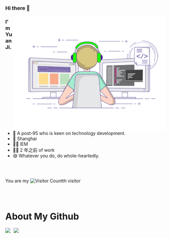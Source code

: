 <!--
### Hi there 👋

**Jyuan18/Jyuan18** is a ✨ _special_ ✨ repository because its `README.md` (this file) appears on your GitHub profile.

Here are some ideas to get you started:

- 🔭 I’m currently working on ...
- 🌱 I’m currently learning ...
- 👯 I’m looking to collaborate on ...
- 🤔 I’m looking for help with ...
- 💬 Ask me about ...
- 📫 How to reach me: ...
- 😄 Pronouns: ...
- ⚡ Fun fact: ...

<div align="left">
<img height='180' src="https://github-readme-stats.vercel.app/api/top-langs/?username=Jyuan18&hide=html,css,Jupyter+Notebook,ruby,javascript,Makefile,Less,TypeScript,Starlark,Groovy,Shell,Batchfile&layout=compact&langs_count=8&theme=cobalt" align="center" />
<img height='180' src="https://github-readme-stats.vercel.app/api?username=Jyuan18&show_icons=true&theme=cobalt" align="center" />
</div>  
-->

### Hi there 👋
<img align="right" top='60' alt="GIF" src="https://raw.githubusercontent.com/devSouvik/devSouvik/master/gif3.gif" width="480"/>

### I'm Yuan Ji.

<br/>

- 🍒  A post-95 who is keen on technology development.
- 📍  Shanghai
- 👨‍🎓  IEM
- 👩‍💻  2 年之前 of work
- 😄  Whatever you do, do whole-heartedly.
<br/>
<br/>

You are my ![Visitor Count](https://profile-counter.glitch.me/Jyuan18/count.svg)th visitor

<br/>
<br/>

# About My Github

<!--[![Top Langs](https://github-readme-stats.vercel.app/api/top-langs/?username=Jyuan18&layout=compact&langs_count=8&theme=cobalt)](https://github.com/Jyuan18/github-readme-stats)

[![Top Langs](https://github-readme-stats.vercel.app/api?username=Jyuan18&show_icons=true&theme=cobalt)](https://github.com/Jyuan18/github-readme-stats)-->

<div>
  <div style="float: left; margin-right: 10px;">
    <img height='160' src="https://github-readme-stats.vercel.app/api/top-langs/?username=Jyuan18&hide=html,css,Jupyter+Notebook,ruby,javascript,Makefile,Less,TypeScript,Starlark,Groovy,Shell,Batchfile&layout=compact&langs_count=8&theme=cobalt" />
  </div>
  <div style="float: left;">
    <img height='160' src="https://github-readme-stats.vercel.app/api?username=Jyuan18&show_icons=true&theme=cobalt" />
  </div>
</div>

<br/>  



